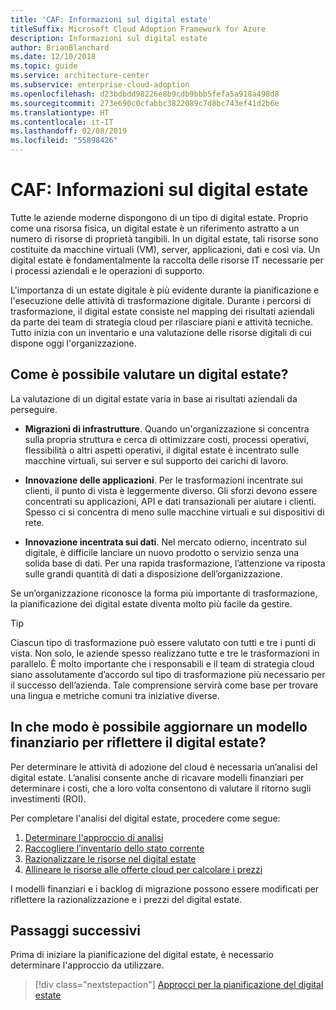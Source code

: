 ```yaml
---
title: 'CAF: Informazioni sul digital estate'
titleSuffix: Microsoft Cloud Adoption Framework for Azure
description: Informazioni sul digital estate
author: BrianBlanchard
ms.date: 12/10/2018
ms.topic: guide
ms.service: architecture-center
ms.subservice: enterprise-cloud-adoption
ms.openlocfilehash: d23bdbdd98226e8b9cdb9bbb5fefa5a918a498d8
ms.sourcegitcommit: 273e690c0cfabbc3822089c7d8bc743ef41d2b6e
ms.translationtype: HT
ms.contentlocale: it-IT
ms.lasthandoff: 02/08/2019
ms.locfileid: "55898426"
---
```

<!-- markdownlint-disable MD026 -->

# <a name="caf-what-is-a-digital-estate"></a>CAF: Informazioni sul digital estate

Tutte le aziende moderne dispongono di un tipo di digital estate. Proprio come una risorsa fisica, un digital estate è un riferimento astratto a un numero di risorse di proprietà tangibili. In un digital estate, tali risorse sono costituite da macchine virtuali (VM), server, applicazioni, dati e così via. Un digital estate è fondamentalmente la raccolta delle risorse IT necessarie per i processi aziendali e le operazioni di supporto.

L'importanza di un estate digitale è più evidente durante la pianificazione e l'esecuzione delle attività di trasformazione digitale. Durante i percorsi di trasformazione, il digital estate consiste nel mapping dei risultati aziendali da parte dei team di strategia cloud per rilasciare piani e attività tecniche. Tutto inizia con un inventario e una valutazione delle risorse digitali di cui dispone oggi l'organizzazione.

## <a name="how-can-a-digital-estate-be-measured"></a>Come è possibile valutare un digital estate?

La valutazione di un digital estate varia in base ai risultati aziendali da perseguire.

- **Migrazioni di infrastrutture**. Quando un'organizzazione si concentra sulla propria struttura e cerca di ottimizzare costi, processi operativi, flessibilità o altri aspetti operativi, il digital estate è incentrato sulle macchine virtuali, sui server e sul supporto dei carichi di lavoro.

- **Innovazione delle applicazioni**. Per le trasformazioni incentrate sui clienti, il punto di vista è leggermente diverso. Gli sforzi devono essere concentrati su applicazioni, API e dati transazionali per aiutare i clienti. Spesso ci si concentra di meno sulle macchine virtuali e sui dispositivi di rete.

- **Innovazione incentrata sui dati**. Nel mercato odierno, incentrato sul digitale, è difficile lanciare un nuovo prodotto o servizio senza una solida base di dati. Per una rapida trasformazione, l’attenzione va riposta sulle grandi quantità di dati a disposizione dell’organizzazione.

Se un’organizzazione riconosce la forma più importante di trasformazione, la pianificazione dei digital estate diventa molto più facile da gestire.

> [!TIP]
> Ciascun tipo di trasformazione può essere valutato con tutti e tre i punti di vista. Non solo, le aziende spesso realizzano tutte e tre le trasformazioni in parallelo. È molto importante che i responsabili e il team di strategia cloud siano assolutamente d’accordo sul tipo di trasformazione più necessario per il successo dell’azienda. Tale comprensione servirà come base per trovare una lingua e metriche comuni tra iniziative diverse.

## <a name="how-can-a-financial-model-be-updated-to-reflect-the-digital-estate"></a>In che modo è possibile aggiornare un modello finanziario per riflettere il digital estate?

Per determinare le attività di adozione del cloud è necessaria un’analisi del digital estate. L’analisi consente anche di ricavare modelli finanziari per determinare i costi, che a loro volta consentono di valutare il ritorno sugli investimenti (ROI).

Per completare l'analisi del digital estate, procedere come segue:

1. [Determinare l'approccio di analisi](approach.md)
1. [Raccogliere l’inventario dello stato corrente](inventory.md)
1. [Razionalizzare le risorse nel digital estate](rationalize.md)
1. [Allineare le risorse alle offerte cloud per calcolare i prezzi](calculate.md)

I modelli finanziari e i backlog di migrazione possono essere modificati per riflettere la razionalizzazione e i prezzi del digital estate.

## <a name="next-steps"></a>Passaggi successivi

Prima di iniziare la pianificazione del digital estate, è necessario determinare l'approccio da utilizzare.

> [!div class="nextstepaction"]
> [Approcci per la pianificazione del digital estate](approach.md)
